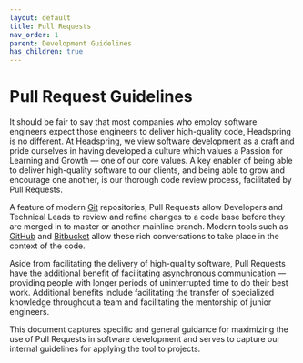 ```yaml
---
layout: default
title: Pull Requests
nav_order: 1
parent: Development Guidelines
has_children: true
---
```


# Pull Request Guidelines

It should be fair to say that most companies who employ software engineers expect those engineers to deliver high-quality code, Headspring is no different. At Headspring, we view software development as a craft and pride ourselves in having developed a culture which values a Passion for Learning and Growth — one of our core values. A key enabler of being able to deliver high-quality software to our clients, and being able to grow and encourage one another, is our thorough code review process, facilitated by Pull Requests. 

A feature of modern [Git](https://git-scm.com/) repositories, Pull Requests allow Developers and Technical Leads to review and refine changes to a code base before they are merged in to master or another mainline branch. Modern tools such as [GitHub](https://github.com/) and [Bitbucket](https://bitbucket.org/product/) allow these rich conversations to take place in the context of the code.

Aside from facilitating the delivery of high-quality software, Pull Requests have the additional benefit of facilitating asynchronous communication — providing people with longer periods of uninterrupted time to do their best work. Additional benefits include facilitating the transfer of specialized knowledge throughout a team and facilitating the mentorship of junior engineers.

This document captures specific and general guidance for maximizing the use of Pull Requests in software development and serves to capture our internal guidelines for applying the tool to projects.
